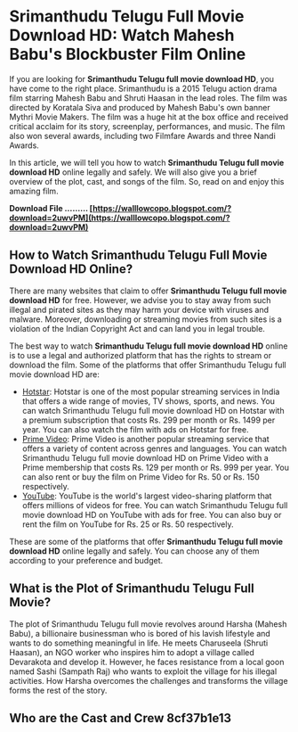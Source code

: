 # Srimanthudu Telugu Full Movie Download HD: Watch Mahesh Babu's Blockbuster Film Online
 
If you are looking for **Srimanthudu Telugu full movie download HD**, you have come to the right place. Srimanthudu is a 2015 Telugu action drama film starring Mahesh Babu and Shruti Haasan in the lead roles. The film was directed by Koratala Siva and produced by Mahesh Babu's own banner Mythri Movie Makers. The film was a huge hit at the box office and received critical acclaim for its story, screenplay, performances, and music. The film also won several awards, including two Filmfare Awards and three Nandi Awards.
 
In this article, we will tell you how to watch **Srimanthudu Telugu full movie download HD** online legally and safely. We will also give you a brief overview of the plot, cast, and songs of the film. So, read on and enjoy this amazing film.
 
**Download File ……… [https://walllowcopo.blogspot.com/?download=2uwvPM](https://walllowcopo.blogspot.com/?download=2uwvPM)**


 
## How to Watch Srimanthudu Telugu Full Movie Download HD Online?
 
There are many websites that claim to offer **Srimanthudu Telugu full movie download HD** for free. However, we advise you to stay away from such illegal and pirated sites as they may harm your device with viruses and malware. Moreover, downloading or streaming movies from such sites is a violation of the Indian Copyright Act and can land you in legal trouble.
 
The best way to watch **Srimanthudu Telugu full movie download HD** online is to use a legal and authorized platform that has the rights to stream or download the film. Some of the platforms that offer Srimanthudu Telugu full movie download HD are:
 
- [Hotstar](https://www.hotstar.com/in/movies/srimanthudu/1000076273/watch): Hotstar is one of the most popular streaming services in India that offers a wide range of movies, TV shows, sports, and news. You can watch Srimanthudu Telugu full movie download HD on Hotstar with a premium subscription that costs Rs. 299 per month or Rs. 1499 per year. You can also watch the film with ads on Hotstar for free.
- [Prime Video](https://www.primevideo.com/detail/0G9QYU6LZ7JFZ1Q0W8F8XK0T9E/ref=atv_dp_share_cu_r): Prime Video is another popular streaming service that offers a variety of content across genres and languages. You can watch Srimanthudu Telugu full movie download HD on Prime Video with a Prime membership that costs Rs. 129 per month or Rs. 999 per year. You can also rent or buy the film on Prime Video for Rs. 50 or Rs. 150 respectively.
- [YouTube](https://www.youtube.com/watch?v=LS6XiINMc2s): YouTube is the world's largest video-sharing platform that offers millions of videos for free. You can watch Srimanthudu Telugu full movie download HD on YouTube with ads for free. You can also buy or rent the film on YouTube for Rs. 25 or Rs. 50 respectively.

These are some of the platforms that offer **Srimanthudu Telugu full movie download HD** online legally and safely. You can choose any of them according to your preference and budget.
 
## What is the Plot of Srimanthudu Telugu Full Movie?
 
The plot of Srimanthudu Telugu full movie revolves around Harsha (Mahesh Babu), a billionaire businessman who is bored of his lavish lifestyle and wants to do something meaningful in life. He meets Charuseela (Shruti Haasan), an NGO worker who inspires him to adopt a village called Devarakota and develop it. However, he faces resistance from a local goon named Sashi (Sampath Raj) who wants to exploit the village for his illegal activities. How Harsha overcomes the challenges and transforms the village forms the rest of the story.
 
## Who are the Cast and Crew 8cf37b1e13


